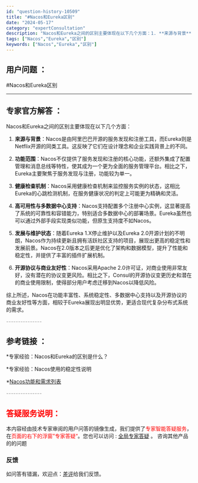 ```yaml
---
id: "question-history-10509"
title: "#Nacos和Eureka区别"
date: "2024-05-17"
category: "expertConsultation"
description: "Nacos和Eureka之间的区别主要体现在以下几个方面：1. **来源与背景**：Nacos是由阿里巴巴开源的服务发现和注册工具，而Eureka则是Netflix开源的同类工具。这反映了它们在设计理念和企业实践背景上的不同。2. **功能范围**：Nacos不仅提供了服务发现和注册的核心功能，还额"
tags: ["Nacos","Eureka","区别"]
keywords: ["Nacos","Eureka","区别"]
---
```


## 用户问题 ： 
 #Nacos和Eureka区别  

---------------
## 专家官方解答 ：

Nacos和Eureka之间的区别主要体现在以下几个方面：

1. **来源与背景**：Nacos是由阿里巴巴开源的服务发现和注册工具，而Eureka则是Netflix开源的同类工具。这反映了它们在设计理念和企业实践背景上的不同。

2. **功能范围**：Nacos不仅提供了服务发现和注册的核心功能，还额外集成了配置管理和消息总线等特性，使其成为一个更为全面的服务管理平台。相比之下，Eureka主要聚焦于服务发现与注册，功能较为单一。

3. **健康检查机制**：Nacos采用健康检查机制来监控服务实例的状态，这相比Eureka的心跳检测机制，在服务健康状况的判定上可能更为精确和灵活。

4. **高可用性与多数据中心支持**：Nacos支持配置多个注册中心实例，这显著提高了系统的可靠性和容错能力，特别适合多数据中心的部署场景。Eureka虽然也可以通过外部手段实现类似功能，但原生支持度不如Nacos。

5. **发展与维护状态**：随着Eureka 1.X停止维护以及Eureka 2.0开源计划的不明朗，Nacos作为持续更新且拥有活跃社区支持的项目，展现出更高的稳定性和发展前景。Nacos在2.0版本之后更是优化了架构和数据模型，提升了性能和稳定性，并提供了丰富的插件扩展机制。

6. **开源协议与商业友好性**：Nacos采用Apache 2.0许可证，对商业使用非常友好，没有潜在的协议变更风险。相比之下，Consul的开源协议变更历史和潜在的商业使用限制，使得部分用户考虑迁移到Nacos以降低风险。

综上所述，Nacos在功能丰富性、系统稳定性、多数据中心支持以及开源协议的商业友好性等方面，相较于Eureka展现出明显优势，更适合现代复杂分布式系统的需求。


<font color="#949494">---------------</font> 


## 参考链接 ：

*专家经验：Nacos和Eureka的区别是什么？ 
 
 *专家经验：Nacos使用的稳定性说明 
 
 *[Nacos功能和需求列表](https://nacos.io/docs/latest/archive/feature-list)


 <font color="#949494">---------------</font> 
 


## <font color="#FF0000">答疑服务说明：</font> 

本内容经由技术专家审阅的用户问答的镜像生成，我们提供了<font color="#FF0000">专家智能答疑服务</font>，在<font color="#FF0000">页面的右下的浮窗”专家答疑“</font>。您也可以访问 : [全局专家答疑](https://answer.opensource.alibaba.com/docs/intro) 。 咨询其他产品的的问题

### 反馈
如问答有错漏，欢迎点：[差评](https://ai.nacos.io/user/feedbackByEnhancerGradePOJOID?enhancerGradePOJOId=13706)给我们反馈。
